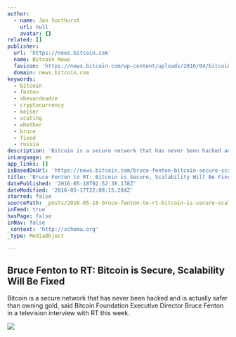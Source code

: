 ```yaml
---
author:
  - name: Jon Southurst
    url: null
    avatar: {}
related: []
publisher:
  url: 'https://news.bitcoin.com'
  name: Bitcoin News
  favicon: 'https://news.bitcoin.com/wp-content/uploads/2016/04/bitcoin_fav.png'
  domain: news.bitcoin.com
keywords:
  - bitcoin
  - fenton
  - shevardnadze
  - cryptocurrency
  - keiser
  - scaling
  - whether
  - bruce
  - fixed
  - russia
description: 'Bitcoin is a secure network that has never been hacked and is actually safer than owning gold, said Bitcoin Foundation Executive Director Bruce Fenton in a television interview with RT this week.'
inLanguage: en
app_links: []
isBasedOnUrl: 'https://news.bitcoin.com/bruce-fenton-bitcoin-secure-scalability/'
title: 'Bruce Fenton to RT: Bitcoin is Secure, Scalability Will Be Fixed'
datePublished: '2016-05-18T02:52:38.178Z'
dateModified: '2016-05-17T22:08:15.284Z'
starred: false
sourcePath: _posts/2016-05-18-bruce-fenton-to-rt-bitcoin-is-secure-scalability-will-be-f.md
inFeed: true
hasPage: false
inNav: false
_context: 'http://schema.org'
_type: MediaObject

---
```

<article style=""><h1>Bruce Fenton to RT: Bitcoin is Secure, Scalability Will Be Fixed</h1><p>Bitcoin is a secure network that has never been hacked and is actually safer than owning gold, said Bitcoin Foundation Executive Director Bruce Fenton in a television interview with RT this week.</p><img src="https://news.bitcoin.com/wp-content/uploads/2016/05/bitcoin-pile-2-1.jpg" /></article>